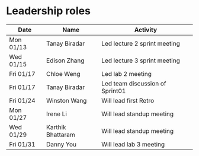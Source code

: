 # Leadership roles

| Date      | Name              | Activity                                               |
|-----------|-------------------|--------------------------------------------------------|
| Mon 01/13 | Tanay Biradar     | Led lecture 2 sprint meeting                           | 
| Wed 01/15 | Edison Zhang      | Led lecture 3 sprint meeting                           | 
| Fri 01/17 | Chloe Weng        | Led lab 2 meeting                                      | 
| Fri 01/17 | Tanay Biradar     | Led team discussion of Sprint01                        | 
| Fri 01/24 | Winston Wang      | Will lead first Retro                                  | 
| Mon 01/27 | Irene Li          | Will lead standup meeting                              | 
| Wed 01/29 | Karthik Bhattaram | Will lead standup meeting                              | 
| Fri 01/31 | Danny You         | Will lead lab 3 meeting                                | 
